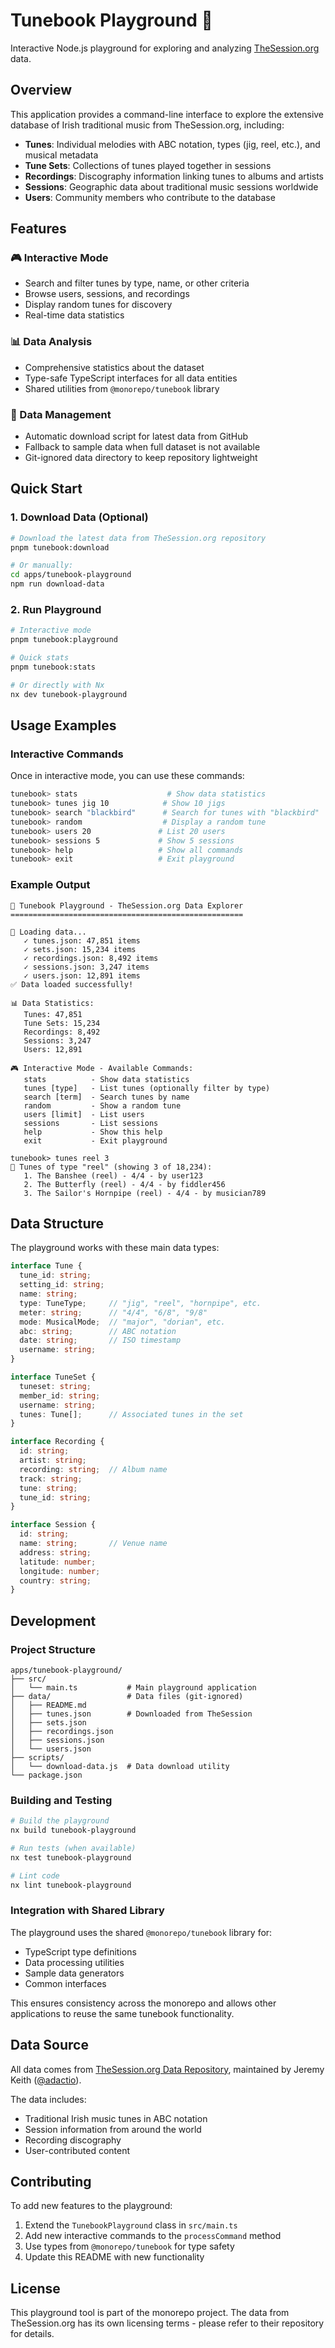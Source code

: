 # Tunebook Playground 🎵

Interactive Node.js playground for exploring and analyzing [TheSession.org](https://thesession.org) data.

## Overview

This application provides a command-line interface to explore the extensive database of Irish traditional music from TheSession.org, including:

- **Tunes**: Individual melodies with ABC notation, types (jig, reel, etc.), and musical metadata
- **Tune Sets**: Collections of tunes played together in sessions
- **Recordings**: Discography information linking tunes to albums and artists
- **Sessions**: Geographic data about traditional music sessions worldwide
- **Users**: Community members who contribute to the database

## Features

### 🎮 Interactive Mode
- Search and filter tunes by type, name, or other criteria
- Browse users, sessions, and recordings
- Display random tunes for discovery
- Real-time data statistics

### 📊 Data Analysis
- Comprehensive statistics about the dataset
- Type-safe TypeScript interfaces for all data entities
- Shared utilities from `@monorepo/tunebook` library

### 🔄 Data Management
- Automatic download script for latest data from GitHub
- Fallback to sample data when full dataset is not available
- Git-ignored data directory to keep repository lightweight

## Quick Start

### 1. Download Data (Optional)
```bash
# Download the latest data from TheSession.org repository
pnpm tunebook:download

# Or manually:
cd apps/tunebook-playground
npm run download-data
```

### 2. Run Playground
```bash
# Interactive mode
pnpm tunebook:playground

# Quick stats
pnpm tunebook:stats

# Or directly with Nx
nx dev tunebook-playground
```

## Usage Examples

### Interactive Commands
Once in interactive mode, you can use these commands:

```bash
tunebook> stats                    # Show data statistics
tunebook> tunes jig 10            # Show 10 jigs
tunebook> search "blackbird"      # Search for tunes with "blackbird"
tunebook> random                  # Display a random tune
tunebook> users 20               # List 20 users
tunebook> sessions 5             # Show 5 sessions
tunebook> help                   # Show all commands
tunebook> exit                   # Exit playground
```

### Example Output
```
🎵 Tunebook Playground - TheSession.org Data Explorer
====================================================

📂 Loading data...
   ✓ tunes.json: 47,851 items
   ✓ sets.json: 15,234 items
   ✓ recordings.json: 8,492 items
   ✓ sessions.json: 3,247 items
   ✓ users.json: 12,891 items
✅ Data loaded successfully!

📊 Data Statistics:
   Tunes: 47,851
   Tune Sets: 15,234
   Recordings: 8,492
   Sessions: 3,247
   Users: 12,891

🎮 Interactive Mode - Available Commands:
   stats          - Show data statistics
   tunes [type]   - List tunes (optionally filter by type)
   search [term]  - Search tunes by name
   random         - Show a random tune
   users [limit]  - List users
   sessions       - List sessions
   help           - Show this help
   exit           - Exit playground

tunebook> tunes reel 3
🎵 Tunes of type "reel" (showing 3 of 18,234):
   1. The Banshee (reel) - 4/4 - by user123
   2. The Butterfly (reel) - 4/4 - by fiddler456
   3. The Sailor's Hornpipe (reel) - 4/4 - by musician789
```

## Data Structure

The playground works with these main data types:

```typescript
interface Tune {
  tune_id: string;
  setting_id: string;
  name: string;
  type: TuneType;     // "jig", "reel", "hornpipe", etc.
  meter: string;      // "4/4", "6/8", "9/8"
  mode: MusicalMode;  // "major", "dorian", etc.
  abc: string;        // ABC notation
  date: string;       // ISO timestamp
  username: string;
}

interface TuneSet {
  tuneset: string;
  member_id: string;
  username: string;
  tunes: Tune[];      // Associated tunes in the set
}

interface Recording {
  id: string;
  artist: string;
  recording: string;  // Album name
  track: string;
  tune: string;
  tune_id: string;
}

interface Session {
  id: string;
  name: string;       // Venue name
  address: string;
  latitude: number;
  longitude: number;
  country: string;
}
```

## Development

### Project Structure
```
apps/tunebook-playground/
├── src/
│   └── main.ts           # Main playground application
├── data/                 # Data files (git-ignored)
│   ├── README.md
│   ├── tunes.json        # Downloaded from TheSession
│   ├── sets.json
│   ├── recordings.json
│   ├── sessions.json
│   └── users.json
├── scripts/
│   └── download-data.js  # Data download utility
└── package.json
```

### Building and Testing
```bash
# Build the playground
nx build tunebook-playground

# Run tests (when available)
nx test tunebook-playground

# Lint code
nx lint tunebook-playground
```

### Integration with Shared Library

The playground uses the shared `@monorepo/tunebook` library for:
- TypeScript type definitions
- Data processing utilities
- Sample data generators
- Common interfaces

This ensures consistency across the monorepo and allows other applications to reuse the same tunebook functionality.

## Data Source

All data comes from [TheSession.org Data Repository](https://github.com/adactio/TheSession-data/tree/main/json), maintained by Jeremy Keith ([@adactio](https://github.com/adactio)).

The data includes:
- Traditional Irish music tunes in ABC notation
- Session information from around the world
- Recording discography
- User-contributed content

## Contributing

To add new features to the playground:

1. Extend the `TunebookPlayground` class in `src/main.ts`
2. Add new interactive commands to the `processCommand` method
3. Use types from `@monorepo/tunebook` for type safety
4. Update this README with new functionality

## License

This playground tool is part of the monorepo project. The data from TheSession.org has its own licensing terms - please refer to their repository for details.

